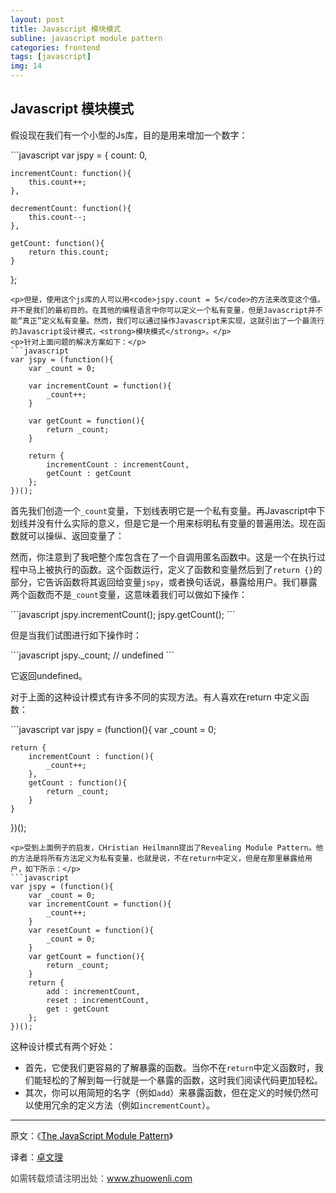 ```yaml
---
layout: post
title: Javascript 模块模式
subline: javascript module pattern
categories: frontend
tags: [javascript]
img: 14
---
```


<h2>Javascript 模块模式</h2>


<p>假设现在我们有一个小型的Js库，目的是用来增加一个数字：</p>
```javascript
var jspy = {
	count: 0,

	incrementCount: function(){
		this.count++;
	},

	decrementCount: function(){
		this.count--;
	},

	getCount: function(){
		return this.count;
	}
};
```
<p>但是，使用这个js库的人可以用<code>jspy.count = 5</code>的方法来改变这个值。并不是我们的最初目的。在其他的编程语言中你可以定义一个私有变量，但是Javascript并不能“真正”定义私有变量。然而，我们可以通过操作Javascript来实现，这就引出了一个最流行的Javascript设计模式，<strong>模块模式</strong>。</p>
<p>针对上面问题的解决方案如下：</p>
```javascript
var jspy = (function(){
	var _count = 0;

	var incrementCount = function(){
		_count++;
	}

	var getCount = function(){
		return _count;
	}

	return {
		incrementCount : incrementCount,
		getCount : getCount
	};
})();
```
<p>首先我们创造一个<code>_count</code>变量，下划线表明它是一个私有变量。再Javascript中下划线并没有什么实际的意义，但是它是一个用来标明私有变量的普遍用法。现在函数就可以操纵、返回变量了：</p>
<p>然而，你注意到了我吧整个库包含在了一个自调用匿名函数中。这是一个在执行过程中马上被执行的函数。这个函数运行，定义了函数和变量然后到了<code>return {}</code>的部分，它告诉函数将其返回给变量<code>jspy</code>，或者换句话说，暴露给用户。我们暴露两个函数而不是<code>_count</code>变量，这意味着我们可以做如下操作：</p>
```javascript
jspy.incrementCount();
jspy.getCount();
```
<p>但是当我们试图进行如下操作时：</p>
```javascript
jspy._count; // undefined
```
<p>它返回undefined。</p>
<p>对于上面的这种设计模式有许多不同的实现方法。有人喜欢在return 中定义函数：</p>
```javascript
var jspy = (function(){
	var _count = 0;

	return {
		incrementCount : function(){
			_count++;
		},
		getCount : function(){
			return _count;
		}
	}
})();
```
<p>受到上面例子的启发，CHristian Heilmann提出了Revealing Module Pattern。他的方法是将所有方法定义为私有变量，也就是说，不在return中定义，但是在那里暴露给用户，如下所示：</p>
```javascript
var jspy = (function(){
	var _count = 0;
	var incrementCount = function(){
		_count++;
	}
	var resetCount = function(){
		_count = 0;
	}
	var getCount = function(){
		return _count;
	}
	return {
		add : incrementCount,
		reset : incrementCount,
		get : getCount
	};
})();
```
<p>这种设计模式有两个好处：</p>
<ul>
	<li>首先，它使我们更容易的了解暴露的函数。当你不在<code>return</code>中定义函数时，我们能轻松的了解到每一行就是一个暴露的函数，这时我们阅读代码更加轻松。</li>
	<li>其次，你可以用简短的名字（例如<code>add</code>）来暴露函数，但在定义的时候仍然可以使用冗余的定义方法（例如<code>incrementCount</code>）。</li>
</ul>
<hr>
<p>原文：《<a href="http://javascriptplayground.com/blog/2012/04/javascript-module-pattern/"><span style="color: #000000;">The JavaScript Module Pattern</span></a>》</p>
<p>译者：<a href="http://www.zhuowenli.com">卓文理</a></p>
<p><span style="color: #404040;">如需转载烦请注明出处：<a href="http://www.zhuowenli.com">www.zhuowenli.com</a></span></p>